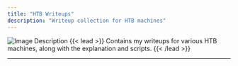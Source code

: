 ```yaml
---
title: "HTB Writeups"
description: "Writeup collection for HTB machines"
---
```

![Image Description](https://www.hackthebox.com/badge/image/1972362)
{{< lead >}}
Contains my writeups for various HTB machines, along with the explanation and scripts.
{{< /lead >}}

---
